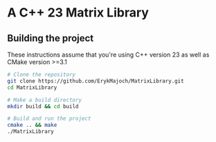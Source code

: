 # A C++ 23 Matrix Library



## Building the project
These instructions assume that you're using C++ version 23 as well as CMake version >=3.1
```bash
# Clone the repository
git clone https://github.com/ErykMajoch/MatrixLibrary.git
cd MatrixLibrary

# Make a build directory
mkdir build && cd build

# Build and run the project
cmake .. && make
./MatrixLibrary
```